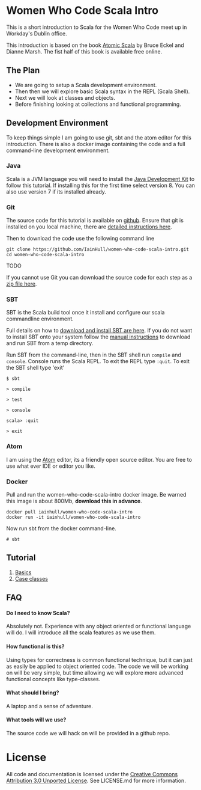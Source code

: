 
# Women Who Code Scala Intro

This is a short introduction to Scala for the Women Who Code meet up in Workday's Dublin office.

This introduction is based on the book [Atomic Scala](http://www.atomicscala.com/) by Bruce Eckel and Dianne Marsh.  The fist half of this book is available free online.

## The Plan

* We are going to setup a Scala development environment.
* Then then we will explore basic Scala syntax in the REPL (Scala Shell).
* Next we will look at classes and objects.
* Before finishing looking at collections and functional programming.

## Development Environment

To keep things simple I am going to use git, sbt and the atom editor for this introduction. There is also a docker image containing the code and a full command-line development environment.

### Java

Scala is a JVM language you will need to install the [Java Development Kit](https://www.java.com/en/download/help/index_installing.xml) to follow this tutorial. If installing this for the first time select version 8.  You can also use version 7 if its installed already.


### Git

The source code for this tutorial is available on [github](https://github.com/IainHull/women-who-code-scala-intro). Ensure that git is installed on you local machine, there are [detailed instructions here](https://git-scm.com/book/en/v2/Getting-Started-Installing-Git).

Then to download the code use the following command line

```
git clone https://github.com/IainHull/women-who-code-scala-intro.git
cd women-who-code-scala-intro
```

TODO

If you cannot use Git you can download the source code for each step as a [zip file here](https://github.com/IainHull/women-who-code-scala-intro/releases/download/steps-0-to-5/women-who-code-scala-intro.zip).

### SBT

SBT is the Scala build tool once it install and configure our scala commandline environment.

Full details on how to [download and install SBT are here](http://www.scala-sbt.org/0.13/docs/Setup.html). If you do not want to install SBT onto your system follow the [manual instructions](http://www.scala-sbt.org/0.13/docs/Manual-Installation.html) to download and run SBT from a temp directory.

Run SBT from the command-line, then in the SBT shell run `compile` and `console`.  Console runs the Scala REPL.  To exit the REPL type `:quit`.  To exit the SBT shell type 'exit'

```
$ sbt

> compile

> test

> console

scala> :quit

> exit
```

### Atom

I am using the [Atom](https://atom.io/) editor, its a friendly open source editor. You are free to use what ever IDE or editor you like.

### Docker  

Pull and run the women-who-code-scala-intro docker image.  Be warned this image is about 800Mb, **download this in advance**.

```
docker pull iainhull/women-who-code-scala-intro
docker run -it iainhull/women-who-code-scala-intro
```

Now run sbt from the docker command-line.

```
# sbt
```

## Tutorial

1. [Basics](tutorial/01-basics.md)
1. [Case classes](tutorial/02-caseclasses.md)

## FAQ

#### Do I need to know Scala?

Absolutely not. Experience with any object oriented or functional language will do.  I will introduce all the scala features as we use them.

#### How functional is this?

Using types for correctness is common functional technique, but it can just as easily be applied to object oriented code.  The code we will be working on will be very simple, but time allowing we will explore more advanced functional concepts like type-classes.

#### What should I bring?

A laptop and a sense of adventure.

#### What tools will we use?

The source code we will hack on will be provided in a github repo.


# License

All code and documentation is licensed under the [Creative Commons Attribution 3.0 Unported License](https://creativecommons.org/licenses/by/3.0/).  See LICENSE.md for more information.
